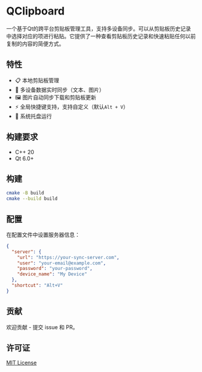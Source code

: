 # QClipboard

一个基于Qt的跨平台剪贴板管理工具，支持多设备同步。可以从剪贴板历史记录中选择对应的项进行粘贴。它提供了一种查看剪贴板历史记录和快速粘贴任何以前复制的内容的简便方式。

## 特性

- 📋 本地剪贴板管理
- 🔄 多设备数据实时同步（文本、图片）
- 🖼️ 图片自动同步下载和剪贴板更新
- ⚡ 全局快捷键支持，支持自定义（默认`Alt + V`）
- 🎯 系统托盘运行

## 构建要求

- C++ 20
- Qt 6.0+

## 构建

```bash
cmake -B build
cmake --build build
```

## 配置

在配置文件中设置服务器信息：
```json
{
  "server": {
    "url": "https://your-sync-server.com",
    "user": "your-email@example.com",
    "password": "your-password",
    "device_name": "My Device"
  },
  "shortcut": "Alt+V"
}
```
## 贡献

欢迎贡献 - 提交 issue 和 PR。

## 许可证

[MIT License](LICENSE)